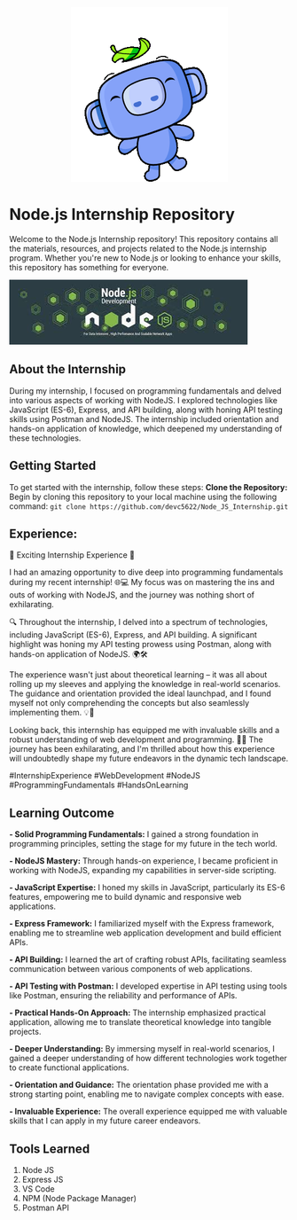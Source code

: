 <p align="center">
  <img src="https://github.com/devc5622/Node_JS_Internship/blob/main/assets/wave.gif" alt="Hello_Wumpus" />
</p>

# Node.js Internship Repository

Welcome to the Node.js Internship repository! This repository contains all the materials, resources, and projects related to the Node.js internship program. Whether you're new to Node.js or looking to enhance your skills, this repository has something for everyone.

![Node.js Internship](https://github.com/devc5622/Node_JS_Internship/blob/main/assets/nodejs-internship-banner.jpg)

## About the Internship

During my internship, I focused on programming fundamentals and delved into various aspects of working with NodeJS. I explored technologies like JavaScript (ES-6), Express, and API building, along with honing API testing skills using Postman and NodeJS. The internship included orientation and hands-on application of knowledge, which deepened my understanding of these technologies.

## Getting Started

To get started with the internship, follow these steps:
**Clone the Repository:** Begin by cloning this repository to your local machine using the following command:
`git clone https://github.com/devc5622/Node_JS_Internship.git`

## Experience: 
🚀 Exciting Internship Experience 🚀

I had an amazing opportunity to dive deep into programming fundamentals during my recent internship! 🌐💻 My focus was on mastering the ins and outs of working with NodeJS, and the journey was nothing short of exhilarating.

🔍 Throughout the internship, I delved into a spectrum of technologies, including JavaScript (ES-6), Express, and API building. A significant highlight was honing my API testing prowess using Postman, along with hands-on application of NodeJS. 🌍🛠️

The experience wasn't just about theoretical learning – it was all about rolling up my sleeves and applying the knowledge in real-world scenarios. The guidance and orientation provided the ideal launchpad, and I found myself not only comprehending the concepts but also seamlessly implementing them. 💡💼

Looking back, this internship has equipped me with invaluable skills and a robust understanding of web development and programming. 🎯✨ The journey has been exhilarating, and I'm thrilled about how this experience will undoubtedly shape my future endeavors in the dynamic tech landscape.

#InternshipExperience #WebDevelopment #NodeJS #ProgrammingFundamentals #HandsOnLearning

## Learning Outcome

**- Solid Programming Fundamentals:** I gained a strong foundation in programming principles, setting the stage for my future in the tech world.

**- NodeJS Mastery:** Through hands-on experience, I became proficient in working with NodeJS, expanding my capabilities in server-side scripting.

**- JavaScript Expertise:** I honed my skills in JavaScript, particularly its ES-6 features, empowering me to build dynamic and responsive web applications.

**- Express Framework:** I familiarized myself with the Express framework, enabling me to streamline web application development and build efficient APIs.

**- API Building:** I learned the art of crafting robust APIs, facilitating seamless communication between various components of web applications.

**- API Testing with Postman:** I developed expertise in API testing using tools like Postman, ensuring the reliability and performance of APIs.

**- Practical Hands-On Approach:** The internship emphasized practical application, allowing me to translate theoretical knowledge into tangible projects.

**- Deeper Understanding:** By immersing myself in real-world scenarios, I gained a deeper understanding of how different technologies work together to create functional applications.

**- Orientation and Guidance:** The orientation phase provided me with a strong starting point, enabling me to navigate complex concepts with ease.

**- Invaluable Experience:** The overall experience equipped me with valuable skills that I can apply in my future career endeavors.

## Tools Learned 
1. Node JS 
2. Express JS
3. VS Code
4. NPM (Node Package Manager)
5. Postman API